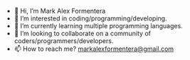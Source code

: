- 👋 Hi, I’m Mark Alex Formentera
- 👀 I’m interested in coding/programming/developing.
- 🌱 I’m currently learning multiple programming languages.
- 💞️ I’m looking to collaborate on a community of coders/programmers/developers.
- 📫 How to reach me? markalexformentera@gmail.com

<!---
GitMafy/GitMafy is a ✨ special ✨ repository because its `README.md` (this file) appears on your GitHub profile.
You can click the Preview link to take a look at your changes.
--->
